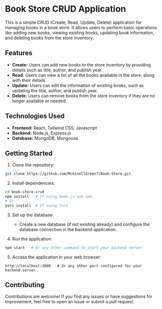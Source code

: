 # Book Store CRUD Application

This is a simple CRUD (Create, Read, Update, Delete) application for managing books in a book store. It allows users to perform basic operations like adding new books, viewing existing books, updating book information, and deleting books from the store inventory.

## Features

- **Create:** Users can add new books to the store inventory by providing details such as title, author,  and publish year.
- **Read:** Users can view a list of all the books available in the store, along with their details.
- **Update:** Users can edit the information of existing books, such as updating the title, author, and publish year.
- **Delete:** Users can remove books from the store inventory if they are no longer available or needed.

## Technologies Used

- **Frontend:** React, Tailwind CSS, Javascript
- **Backend:** Node.js, Express.js 
- **Database:** MongoDB, Mongoose

## Getting Started

1. Clone the repository:

```bash
git clone https://github.com/MckinellGreen7/Book-Store.git
```

2. Install dependencies:

```bash
cd book-store-crud
npm install   # If using Node.js and npm
# Or
yarn install  # If using Yarn
```

3. Set up the database:
   - Create a new database (if not existing already) and configure the database connection in the backend application.

4. Run the application:

```bash
npm start   # Or any other command to start your backend server
```

5. Access the application in your web browser:

```
http://localhost:3000   # Or any other port configured for your backend server
```

## Contributing

Contributions are welcome! If you find any issues or have suggestions for improvement, feel free to open an issue or submit a pull request.

